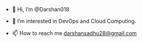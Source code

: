 
- 👋 Hi, I’m @Darshan018

- 👀 I’m interested in DevOps and Cloud Computing.
- 📫 How to reach me darshansadhu28@gmail.com

<!---
Darshan018/Darshan018 is a ✨ special ✨ repository because its `README.md` (this file) appears on your GitHub profile.
You can click the Preview link to take a look at your changes.
--->
